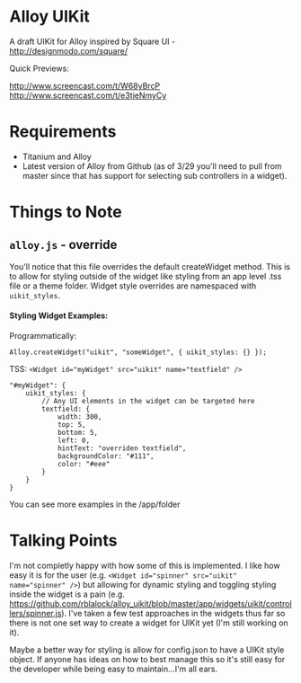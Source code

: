 Alloy UIKit
===========

A draft UIKit for Alloy inspired by Square UI - http://designmodo.com/square/

Quick Previews:

http://www.screencast.com/t/W68yBrcP
http://www.screencast.com/t/e3tjeNmyCy

# Requirements
* Titanium and Alloy
* Latest version of Alloy from Github (as of 3/29 you'll need to pull from master since that has support for selecting sub controllers in a widget).

# Things to Note
## `alloy.js` - override
You'll notice that this file overrides the default createWidget method.  This is to allow for styling outside of the widget like styling from an app level .tss file or a theme folder.  Widget style overrides are namespaced with `uikit_styles`.

#### Styling Widget Examples:
Programmatically:

`Alloy.createWidget("uikit", "someWidget", { uikit_styles: {} });`

TSS:
`<Widget id="myWidget" src="uikit" name="textfield" />`

	"#myWidget": {
		uikit_styles: {
			// Any UI elements in the widget can be targeted here
			textfield: {
				width: 300,
				top: 5,
				bottom: 5,
				left: 0,
	            hintText: "overriden textfield",
	            backgroundColor: "#111",
	            color: "#eee"
			}
		}
	}

You can see more examples in the /app/folder

# Talking Points
I'm not completly happy with how some of this is implemented.  I like how easy it is for the user (e.g. `<Widget id="spinner" src="uikit" name="spinner" />`) but allowing for dynamic styling and toggling styling inside the widget is a pain (e.g. https://github.com/rblalock/alloy_uikit/blob/master/app/widgets/uikit/controllers/spinner.js).  I've taken a few test approaches in the widgets thus far so there is not one set way to create a widget for UIKit yet (I'm still working on it).

Maybe a better way for styling is allow for config.json to have a UIKit style object.  If anyone has ideas on how to best manage this so it's still easy for the developer while being easy to maintain...I'm all ears.